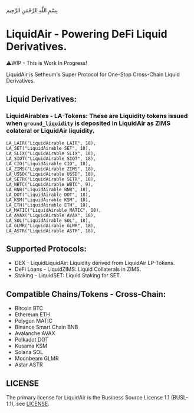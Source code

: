 بِسْمِ اللَّهِ الرَّحْمَنِ الرَّحِيم

# LiquidAir - Powering DeFi Liquid Derivatives.

⚠️WIP - This is Work In Progress!

LiquidAir is Setheum's Super Protocol for One-Stop Cross-Chain Liquid Derivatives.

## Liquid Derivatives:

### LiquidAirables - LA-Tokens: These are Liquidity tokens issued when `ground_liquidity` is deposited in LiquidAir as ZIMS colateral or LiquidAir liquidity.
```
LA_LAIR("LiquidAirable LAIR", 18),
LA_SET("LiquidAirable SET", 18),
LA_SLIX("LiquidAirable SLIX", 18),
LA_SIOT("LiquidAirable SIOT", 18),
LA_CIO("LiquidAirable CIO", 18),
LA_ZIMS("LiquidAirable ZIMS", 18),
LA_USSD("LiquidAirable USSD", 18),
LA_SETR("LiquidAirable SETR", 18),
LA_WBTC("LiquidAirable WBTC", 9),
LA_BNB("LiquidAirable BNB", 18),
LA_DOT("LiquidAirable DOT", 18),
LA_KSM("LiquidAirable KSM", 18),
LA_ETH("LiquidAirable ETH", 18),
LA_MATIC("LiquidAirable MATIC", 18),
LA_AVAX("LiquidAirable AVAX", 18),
LA_SOL("LiquidAirable SOL", 18),
LA_GLMR("LiquidAirable GLMR", 18),
LA_ASTR("LiquidAirable ASTR", 18),
```

## Supported Protocols:
- DEX - LiquidLiquidAir: Liquidity derived from LiquidAir LP-Tokens.
- DeFi Loans - LiquidZIMS: Liquid Collaterals in ZIMS.
- Staking - LiquidSET: Liquid Staking for SET.

## Compatible Chains/Tokens - Cross-Chain:
- Bitcoin BTC
- Ethereum ETH
- Polygon MATIC
- Binance Smart Chain BNB
- Avalanche AVAX
- Polkadot DOT
- Kusama KSM
- Solana SOL
- Moonbeam GLMR
- Astar ASTR

## LICENSE
The primary license for LiquidAir is the Business Source License 1.1 (BUSL-1.1), see [LICENSE](https://github.com/Setheum-Labs/LiquidAir/blob/main/LICENSE.md).
